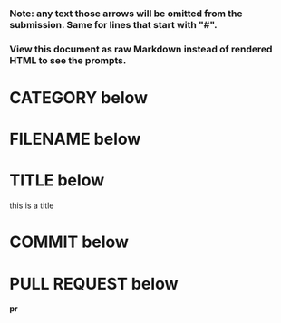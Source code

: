 ### Note: any text <!-- inside --> those arrows will be omitted from the submission. Same for lines that start with "#". 
### View this document as raw Markdown instead of rendered HTML to see the prompts.
<!-- Where should your addition be located within the keyset repository?
This line should be in the format of a path.
For example,
library/fiction/classics
or
science/biology/datasets
(An empty line will add the file to the root of the KeySet which is not normally recommended.) -->
# CATEGORY below


<!-- Provide a name for the keyset file that is about to be created (no file extension, just the name) -->
# FILENAME below


<!-- Briefly describe the files you're submitting (preferably <50 characters). -->
# TITLE below
this is a title

<!-- An empty commit message will abort the submission.
Describe the files in more detail. -->
# COMMIT below

<!-- If you will be submitting a pull request, explain why these files should be added
to the desired repository -->
# PULL REQUEST below
**pr**
